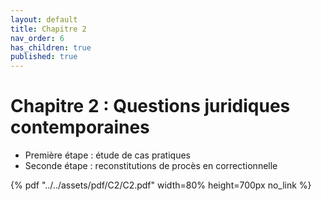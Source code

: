 ```yaml
---
layout: default
title: Chapitre 2
nav_order: 6
has_children: true
published: true
---
```

# Chapitre 2 : Questions juridiques contemporaines

- Première étape : étude de cas pratiques
- Seconde étape : reconstitutions de procès en correctionnelle


{% pdf "../../assets/pdf/C2/C2.pdf" width=80% height=700px no_link %}

